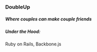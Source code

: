 ### DoubleUp
##### Where couples can make couple friends


##### Under the Hood:
Ruby on Rails, Backbone.js